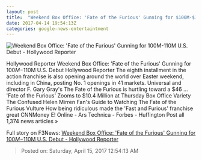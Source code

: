 ```yaml
---
layout: post
title:  "Weekend Box Office: 'Fate of the Furious' Gunning for $100M-$110M U.S. Debut - Hollywood Reporter"
date: 2017-04-14 19:54:13Z
categories: google-news-entertaintment
---
```


![Weekend Box Office: 'Fate of the Furious' Gunning for $100M-$110M U.S. Debut - Hollywood Reporter](http://cdn2.thr.com/sites/default/files/2017/04/2473_tpt_00173arv2_-_h_2017.jpg)

Hollywood Reporter Weekend Box Office: 'Fate of the Furious' Gunning for $100M-$110M U.S. Debut Hollywood Reporter The eighth installment in the action franchise is also opening around the world over Easter weekend, including in China, posting No. 1 openings in 41 markets. Universal and director F. Gary Gray's The Fate of the Furious is hurtling toward a $46 ... 'Fate of the Furious' Zooms to $10.4 Million at Thursday Box Office Variety The Confused Helen Mirren Fan's Guide to Watching The Fate of the Furious Vulture How being ridiculous made the 'Fast and Furious' franchise great CNNMoney E! Online - Ars Technica - Forbes - Huffington Post all 1,374 news articles »


Full story on F3News: [Weekend Box Office: 'Fate of the Furious' Gunning for $100M-$110M U.S. Debut - Hollywood Reporter](http://www.f3nws.com/n/JUQaTB)

> Posted on: Saturday, April 15, 2017 12:54:13 AM
